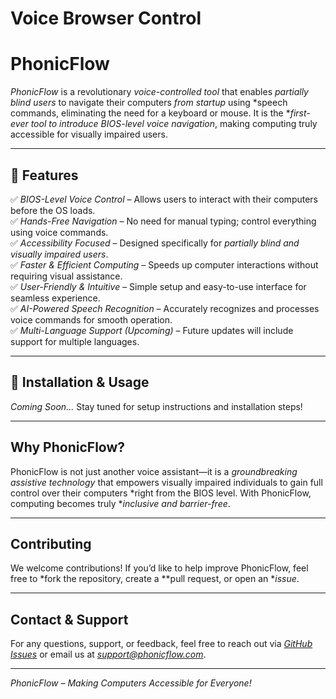﻿# Voice Browser Control
#  PhonicFlow

*PhonicFlow* is a revolutionary *voice-controlled tool* that enables *partially blind users* to navigate their computers *from startup* using *speech commands, eliminating the need for a keyboard or mouse. It is the **first-ever tool to introduce BIOS-level voice navigation*, making computing truly accessible for visually impaired users.

---

## 🚀 Features

✅ *BIOS-Level Voice Control* – Allows users to interact with their computers before the OS loads.  
✅ *Hands-Free Navigation* – No need for manual typing; control everything using voice commands.  
✅ *Accessibility Focused* – Designed specifically for *partially blind and visually impaired users*.  
✅ *Faster & Efficient Computing* – Speeds up computer interactions without requiring visual assistance.  
✅ *User-Friendly & Intuitive* – Simple setup and easy-to-use interface for seamless experience.  
✅ *AI-Powered Speech Recognition* – Accurately recognizes and processes voice commands for smooth operation.  
✅ *Multi-Language Support (Upcoming)* – Future updates will include support for multiple languages.  

---

## 📂 Installation & Usage

 *Coming Soon...* Stay tuned for setup instructions and installation steps!

---

##  Why PhonicFlow?
PhonicFlow is not just another voice assistant—it is a *groundbreaking assistive technology* that empowers visually impaired individuals to gain full control over their computers *right from the BIOS level. With PhonicFlow, computing becomes truly **inclusive and barrier-free*. 

---

##  Contributing
We welcome contributions! If you’d like to help improve PhonicFlow, feel free to *fork the repository, create a **pull request, or open an **issue*.

---

##  Contact & Support
For any questions, support, or feedback, feel free to reach out via *[GitHub Issues](https://github.com/your-username/phonicflow/issues)* or email us at *support@phonicflow.com*.

---

 *PhonicFlow – Making Computers Accessible for Everyone!* 
